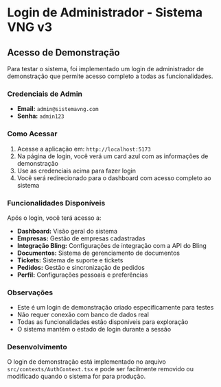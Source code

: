 # Login de Administrador - Sistema VNG v3

## Acesso de Demonstração

Para testar o sistema, foi implementado um login de administrador de demonstração que permite acesso completo a todas as funcionalidades.

### Credenciais de Admin

- **Email:** `admin@sistemavng.com`
- **Senha:** `admin123`

### Como Acessar

1. Acesse a aplicação em: `http://localhost:5173`
2. Na página de login, você verá um card azul com as informações de demonstração
3. Use as credenciais acima para fazer login
4. Você será redirecionado para o dashboard com acesso completo ao sistema

### Funcionalidades Disponíveis

Após o login, você terá acesso a:

- **Dashboard:** Visão geral do sistema
- **Empresas:** Gestão de empresas cadastradas
- **Integração Bling:** Configurações de integração com a API do Bling
- **Documentos:** Sistema de gerenciamento de documentos
- **Tickets:** Sistema de suporte e tickets
- **Pedidos:** Gestão e sincronização de pedidos
- **Perfil:** Configurações pessoais e preferências

### Observações

- Este é um login de demonstração criado especificamente para testes
- Não requer conexão com banco de dados real
- Todas as funcionalidades estão disponíveis para exploração
- O sistema mantém o estado de login durante a sessão

### Desenvolvimento

O login de demonstração está implementado no arquivo `src/contexts/AuthContext.tsx` e pode ser facilmente removido ou modificado quando o sistema for para produção.